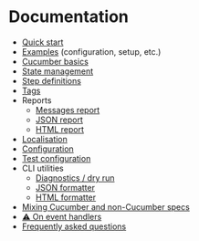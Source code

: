 # Documentation

* [Quick start](quick-start.md)
* [Examples](../examples/) (configuration, setup, etc.)
* [Cucumber basics](cucumber-basics.md)
* [State management](state-management.md)
* [Step definitions](step-definitions.md)
* [Tags](tags.md)
* Reports
  * [Messages report](messages-report.md)
  * [JSON report](json-report.md)
  * [HTML report](html-report.md)
* [Localisation](localisation.md)
* [Configuration](configuration.md)
* [Test configuration](test-configuration.md)
* CLI utilities
  * [Diagnostics / dry run](diagnostics.md)
  * [JSON formatter](json-formatter.md)
  * [HTML formatter](html-formatter.md)
* [Mixing Cucumber and non-Cucumber specs](mixing-types.md)
* [:warning: On event handlers](event-handlers.md)
* [Frequently asked questions](faq.md)
